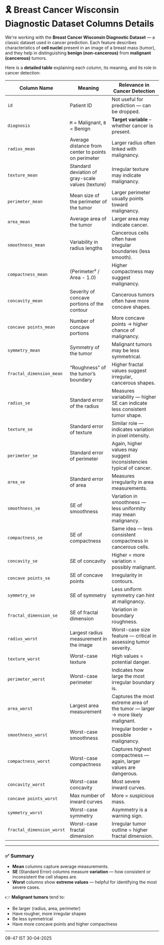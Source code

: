 # 🎗️ Breast Cancer Wisconsin Diagnostic Dataset Columns Details


We're working with the **Breast Cancer Wisconsin Diagnostic Dataset** — a classic dataset used in cancer prediction. Each feature describes characteristics of **cell nuclei** present in an image of a breast mass (tumor), and they help in distinguishing **benign (non-cancerous)** from **malignant (cancerous)** tumors.

Here is a **detailed table** explaining each column, its meaning, and its role in cancer detection:

| **Column Name**              | **Meaning**                                                                 | **Relevance in Cancer Detection**                                                                                       |
|-----------------------------|------------------------------------------------------------------------------|--------------------------------------------------------------------------------------------------------------------------|
| `id`                        | Patient ID                                                                 | Not useful for prediction — can be dropped.                                                                              |
| `diagnosis`                | `M` = Malignant, `B` = Benign                                               | **Target variable** – whether cancer is present.                                                                         |
| `radius_mean`              | Average distance from center to points on perimeter                        | Larger radius often linked with malignancy.                                                                              |
| `texture_mean`             | Standard deviation of gray-scale values (texture)                          | Irregular texture may indicate malignancy.                                                                               |
| `perimeter_mean`           | Mean size of the perimeter of the tumor                                    | Larger perimeter usually points toward malignancy.                                                                       |
| `area_mean`                | Average area of the tumor                                                   | Larger area may indicate cancer.                                                                                         |
| `smoothness_mean`          | Variability in radius lengths                                               | Cancerous cells often have irregular boundaries (less smooth).                                                           |
| `compactness_mean`         | (Perimeter² / Area - 1.0)                                                   | Higher compactness may suggest malignancy.                                                                               |
| `concavity_mean`           | Severity of concave portions of the contour                                | Cancerous tumors often have more concave shapes.                                                                         |
| `concave points_mean`      | Number of concave portions                                                  | More concave points → higher chance of malignancy.                                                                       |
| `symmetry_mean`            | Symmetry of the tumor                                                       | Malignant tumors may be less symmetrical.                                                                                |
| `fractal_dimension_mean`   | “Roughness” of the tumor’s boundary                                         | Higher fractal values suggest irregular, cancerous shapes.                                                               |
| `radius_se`                | Standard error of the radius                                                | Measures variability — higher SE can indicate less consistent tumor shape.                                              |
| `texture_se`               | Standard error of texture                                                   | Similar role — indicates variation in pixel intensity.                                                                   |
| `perimeter_se`             | Standard error of perimeter                                                 | Again, higher values may suggest inconsistencies typical of cancer.                                                     |
| `area_se`                  | Standard error of area                                                      | Measures irregularity in area measurements.                                                                              |
| `smoothness_se`            | SE of smoothness                                                            | Variation in smoothness — less uniformity may mean malignancy.                                                           |
| `compactness_se`           | SE of compactness                                                           | Same idea — less consistent compactness in cancerous cells.                                                              |
| `concavity_se`             | SE of concavity                                                             | Higher = more variation = possibly malignant.                                                                            |
| `concave points_se`        | SE of concave points                                                        | Irregularity in contours.                                                                                                |
| `symmetry_se`              | SE of symmetry                                                              | Less uniform symmetry can hint at malignancy.                                                                            |
| `fractal_dimension_se`     | SE of fractal dimension                                                     | Variation in boundary roughness.                                                                                         |
| `radius_worst`             | Largest radius measurement in the image                                    | Worst-case size feature — critical in assessing tumor severity.                                                          |
| `texture_worst`            | Worst-case texture                                                          | High values = potential danger.                                                                                          |
| `perimeter_worst`          | Worst-case perimeter                                                        | Indicates how large the most irregular boundary is.                                                                      |
| `area_worst`               | Largest area measurement                                                    | Captures the most extreme area of the tumor — larger → more likely malignant.                                            |
| `smoothness_worst`         | Worst-case smoothness                                                       | Irregular border = possible malignancy.                                                                                  |
| `compactness_worst`        | Worst-case compactness                                                      | Captures highest compactness — again, larger values are dangerous.                                                       |
| `concavity_worst`          | Worst-case concavity                                                        | Most severe inward curves.                                                                                               |
| `concave points_worst`     | Max number of inward curves                                                 | More = suspicious mass.                                                                                                  |
| `symmetry_worst`           | Worst-case symmetry                                                         | Asymmetry is a warning sign.                                                                                             |
| `fractal_dimension_worst`  | Worst-case fractal dimension                                                | Irregular tumor outline = higher fractal dimension.                                                                      |

---

### ✅ Summary
- **Mean** columns capture average measurements.
- **SE** (Standard Error) columns measure **variation** — how consistent or inconsistent the cell shapes are.
- **Worst** columns show **extreme values** — helpful for identifying the most severe cases.

👉 **Malignant tumors** tend to:
- Be larger (radius, area, perimeter)
- Have rougher, more irregular shapes
- Be less symmetrical
- Have more concave points and higher compactness

---
08-47 IST 30-04-2025
